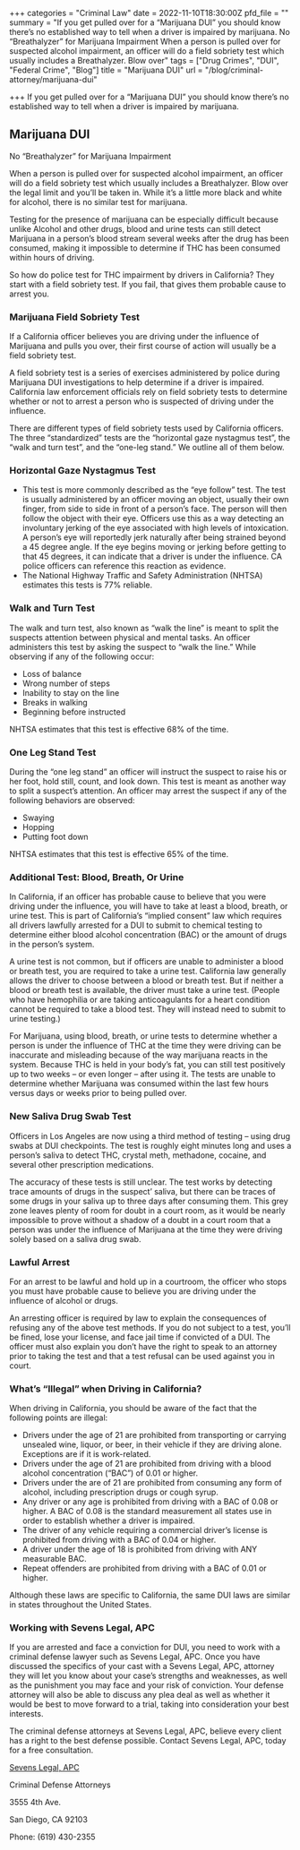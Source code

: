 +++
categories = "Criminal Law"
date = 2022-11-10T18:30:00Z
pfd_file = ""
summary = "If you get pulled over for a “Marijuana DUI” you should know there’s no established way to tell when a driver is impaired by marijuana. No “Breathalyzer” for Marijuana Impairment When a person is pulled over for suspected alcohol impairment, an officer will do a field sobriety test which usually includes a Breathalyzer. Blow over"
tags = ["Drug Crimes", "DUI", "Federal Crime", "Blog"]
title = "Marijuana DUI"
url = "/blog/criminal-attorney/marijuana-dui"

+++
If you get pulled over for a “Marijuana DUI” you should know there’s no established way to tell when a driver is impaired by marijuana.

## Marijuana DUI

No “Breathalyzer” for Marijuana Impairment

When a person is pulled over for suspected alcohol impairment, an officer will do a field sobriety test which usually includes a Breathalyzer. Blow over the legal limit and you’ll be taken in. While it’s a little more black and white for alcohol, there is no similar test for marijuana.

Testing for the presence of marijuana can be especially difficult because unlike Alcohol and other drugs, blood and urine tests can still detect Marijuana in a person’s blood stream several weeks after the drug has been consumed, making it impossible to determine if THC has been consumed within hours of driving.

So how do police test for THC impairment by drivers in California? They start with a field sobriety test. If you fail, that gives them probable cause to arrest you.

### Marijuana Field Sobriety Test

If a California officer believes you are driving under the influence of Marijuana and pulls you over, their first course of action will usually be a field sobriety test.

A field sobriety test is a series of exercises administered by police during Marijuana DUI investigations to help determine if a driver is impaired. California law enforcement officials rely on field sobriety tests to determine whether or not to arrest a person who is suspected of driving under the influence.

There are different types of field sobriety tests used by California officers. The three “standardized” tests are the “horizontal gaze nystagmus test”, the “walk and turn test”, and the “one-leg stand.” We outline all of them below.

### Horizontal Gaze Nystagmus Test

* This test is more commonly described as the “eye follow” test. The test is usually administered by an officer moving an object, usually their own finger, from side to side in front of a person’s face. The person will then follow the object with their eye. Officers use this as a way detecting an involuntary jerking of the eye associated with high levels of intoxication. A person’s eye will reportedly jerk naturally after being strained beyond a 45 degree angle. If the eye begins moving or jerking before getting to that 45 degrees, it can indicate that a driver is under the influence. CA police officers can reference this reaction as evidence.
* The National Highway Traffic and Safety Administration (NHTSA) estimates this tests is 77% reliable.

### Walk and Turn Test

The walk and turn test, also known as “walk the line” is meant to split the suspects attention between physical and mental tasks. An officer administers this test by asking the suspect to “walk the line.” While observing if any of the following occur:

* Loss of balance
* Wrong number of steps
* Inability to stay on the line
* Breaks in walking
* Beginning before instructed

NHTSA estimates that this test is effective 68% of the time.

### One Leg Stand Test

During the “one leg stand” an officer will instruct the suspect to raise his or her foot, hold still, count, and look down. This test is meant as another way to split a suspect’s attention. An officer may arrest the suspect if any of the following behaviors are observed:

* Swaying
* Hopping
* Putting foot down

NHTSA estimates that this test is effective 65% of the time.

### Additional Test: Blood, Breath, Or Urine

In California, if an officer has probable cause to believe that you were driving under the influence, you will have to take at least a blood, breath, or urine test. This is part of California’s “implied consent” law which requires all drivers lawfully arrested for a DUI to submit to chemical testing to determine either blood alcohol concentration (BAC) or the amount of drugs in the person’s system.

A urine test is not common, but if officers are unable to administer a blood or breath test, you are required to take a urine test. California law generally allows the driver to choose between a blood or breath test. But if neither a blood or breath test is available, the driver must take a urine test. (People who have hemophilia or are taking anticoagulants for a heart condition cannot be required to take a blood test. They will instead need to submit to urine testing.)

For Marijuana, using blood, breath, or urine tests to determine whether a person is under the influence of THC at the time they were driving can be inaccurate and misleading because of the way marijuana reacts in the system. Because THC is held in your body’s fat, you can still test positively up to two weeks – or even longer – after using it. The tests are unable to determine whether Marijuana was consumed within the last few hours versus days or weeks prior to being pulled over.

### New Saliva Drug Swab Test

Officers in Los Angeles are now using a third method of testing – using drug swabs at DUI checkpoints. The test is roughly eight minutes long and uses a person’s saliva to detect THC, crystal meth, methadone, cocaine, and several other prescription medications.

The accuracy of these tests is still unclear. The test works by detecting trace amounts of drugs in the suspect’ saliva, but there can be traces of some drugs in your saliva up to three days after consuming them. This grey zone leaves plenty of room for doubt in a court room, as it would be nearly impossible to prove without a shadow of a doubt in a court room that a person was under the influence of Marijuana at the time they were driving solely based on a saliva drug swab.

### Lawful Arrest

For an arrest to be lawful and hold up in a courtroom, the officer who stops you must have probable cause to believe you are driving under the influence of alcohol or drugs.

An arresting officer is required by law to explain the consequences of refusing any of the above test methods. If you do not subject to a test, you’ll be fined, lose your license, and face jail time if convicted of a DUI. The officer must also explain you don’t have the right to speak to an attorney prior to taking the test and that a test refusal can be used against you in court.

### What’s “Illegal” when Driving in California?

When driving in California, you should be aware of the fact that the following points are illegal:

* Drivers under the age of 21 are prohibited from transporting or carrying unsealed wine, liquor, or beer, in their vehicle if they are driving alone. Exceptions are if it is work-related.
* Drivers under the age of 21 are prohibited from driving with a blood alcohol concentration (“BAC”) of 0.01 or higher.
* Drivers under the are of 21 are prohibited from consuming any form of alcohol, including prescription drugs or cough syrup.
* Any driver or any age is prohibited from driving with a BAC of 0.08 or higher. A BAC of 0.08 is the standard measurement all states use in order to establish whether a driver is impaired.
* The driver of any vehicle requiring a commercial driver’s license is prohibited from driving with a BAC of 0.04 or higher.
* A driver under the age of 18 is prohibited from driving with ANY measurable BAC.
* Repeat offenders are prohibited from driving with a BAC of 0.01 or higher.

Although these laws are specific to California, the same DUI laws are similar in states throughout the United States.

### Working with Sevens Legal, APC

If you are arrested and face a conviction for DUI, you need to work with a criminal defense lawyer such as Sevens Legal, APC. Once you have discussed the specifics of your cast with a Sevens Legal, APC, attorney they will let you know about your case’s strengths and weaknesses, as well as the punishment you may face and your risk of conviction. Your defense attorney will also be able to discuss any plea deal as well as whether it would be best to move forward to a trial, taking into consideration your best interests.

The criminal defense attorneys at Sevens Legal, APC, believe every client has a right to the best defense possible. Contact Sevens Legal, APC, today for a free consultation.

[Sevens Legal, APC](https://www.sevenslegal.com/ "Sevens Legal, APC")

Criminal Defense Attorneys

3555 4th Ave.

San Diego, CA 92103

Phone: (619) 430-2355